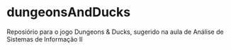 # dungeonsAndDucks
Reposiório para o jogo Dungeons &amp; Ducks, sugerido na aula de Análise de Sistemas de Informação II
